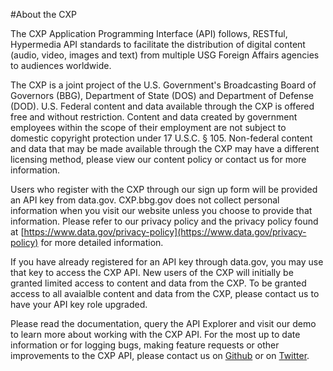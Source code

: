 #About the CXP

The CXP Application Programming Interface (API) follows, RESTful, Hypermedia API standards to facilitate the distribution of digital content (audio, video, images and text) from multiple USG Foreign Affairs agencies to audiences worldwide.

The CXP is a joint project of the U.S. Government's Broadcasting Board of Governors (BBG), Department of State (DOS) and Department of Defense (DOD). U.S. Federal content and data available through the CXP is offered free and without restriction. Content and data created by government employees within the scope of their employment are not subject to domestic copyright protection under 17 U.S.C. § 105. Non-federal content and data that may be made available through the CXP may have a different licensing method, please view our content policy or contact us for more information.

Users who register with the CXP through our sign up form will be provided an API key from data.gov. CXP.bbg.gov does not collect personal information when you visit our website unless you choose to provide that information. Please refer to our privacy policy and the privacy policy found at [https://www.data.gov/privacy-policy](https://www.data.gov/privacy-policy) for more detailed information. 

If you have already registered for an API key through data.gov, you may use that key to access the CXP API. New users of the CXP will initially be granted limited access to content and data from the CXP. To be granted access to all avaialble content and data from the CXP, please contact us to have your API key role upgraded.

Please read the documentation, query the API Explorer and visit our demo to learn more about working with the CXP API.
For the most up to date information or for logging bugs, making feature requests or other improvements to the CXP API, please contact us on [Github](https://wwww.githubs.com/bbginnovate) or on [Twitter](https://twitter.com/bbginnovate).
